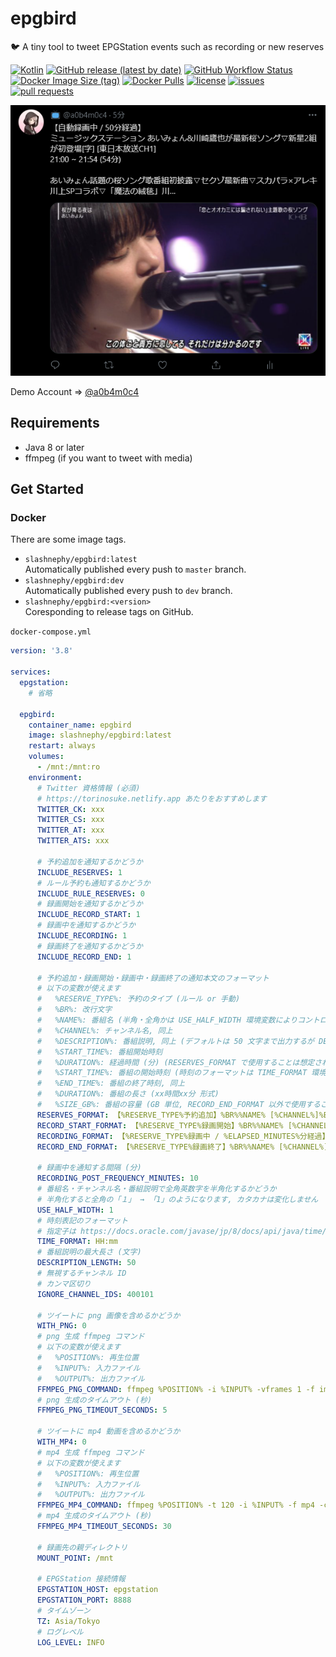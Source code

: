 # epgbird

🐦 A tiny tool to tweet EPGStation events such as recording or new reserves

[![Kotlin](https://img.shields.io/badge/Kotlin-1.4.30-blue)](https://kotlinlang.org)
[![GitHub release (latest by date)](https://img.shields.io/github/v/release/SlashNephy/epgbird)](https://github.com/SlashNephy/epgbird/releases)
[![GitHub Workflow Status](https://img.shields.io/github/workflow/status/SlashNephy/epgbird/Docker)](https://hub.docker.com/r/slashnephy/epgbird)
[![Docker Image Size (tag)](https://img.shields.io/docker/image-size/slashnephy/epgbird/latest)](https://hub.docker.com/r/slashnephy/epgbird)
[![Docker Pulls](https://img.shields.io/docker/pulls/slashnephy/epgbird)](https://hub.docker.com/r/slashnephy/epgbird)
[![license](https://img.shields.io/github/license/SlashNephy/epgbird)](https://github.com/SlashNephy/epgbird/blob/master/LICENSE)
[![issues](https://img.shields.io/github/issues/SlashNephy/epgbird)](https://github.com/SlashNephy/epgbird/issues)
[![pull requests](https://img.shields.io/github/issues-pr/SlashNephy/epgbird)](https://github.com/SlashNephy/epgbird/pulls)

[![screenshot.png](https://raw.githubusercontent.com/SlashNephy/epgbird/master/docs/screenshot.png)](https://github.com/SlashNephy/epgbird)

Demo Account => [@a0b4m0c4](https://twitter.com/a0b4m0c4)

## Requirements

- Java 8 or later
- ffmpeg (if you want to tweet with media)

## Get Started

### Docker

There are some image tags.

- `slashnephy/epgbird:latest`  
  Automatically published every push to `master` branch.
- `slashnephy/epgbird:dev`  
  Automatically published every push to `dev` branch.
- `slashnephy/epgbird:<version>`  
  Coresponding to release tags on GitHub.

`docker-compose.yml`

```yaml
version: '3.8'

services:
  epgstation:
    # 省略
  
  epgbird:
    container_name: epgbird
    image: slashnephy/epgbird:latest
    restart: always
    volumes:
      - /mnt:/mnt:ro
    environment:
      # Twitter 資格情報 (必須)
      # https://torinosuke.netlify.app あたりをおすすめします
      TWITTER_CK: xxx
      TWITTER_CS: xxx
      TWITTER_AT: xxx
      TWITTER_ATS: xxx
      
      # 予約追加を通知するかどうか 
      INCLUDE_RESERVES: 1
      # ルール予約も通知するかどうか
      INCLUDE_RULE_RESERVES: 0
      # 録画開始を通知するかどうか
      INCLUDE_RECORD_START: 1
      # 録画中を通知するかどうか
      INCLUDE_RECORDING: 1
      # 録画終了を通知するかどうか
      INCLUDE_RECORD_END: 1
      
      # 予約追加・録画開始・録画中・録画終了の通知本文のフォーマット
      # 以下の変数が使えます
      #   %RESERVE_TYPE%: 予約のタイプ (ルール or 手動)
      #   %BR%: 改行文字
      #   %NAME%: 番組名 (半角・全角かは USE_HALF_WIDTH 環境変数によりコントロール可能, 以下同様)
      #   %CHANNEL%: チャンネル名, 同上
      #   %DESCRIPTION%: 番組説明, 同上 (デフォルトは 50 文字まで出力するが DESCRIPTION_LENGTH 環境変数によりコントロール可能)
      #   %START_TIME%: 番組開始時刻
      #   %DURATION%: 経過時間 (分) (RESERVES_FORMAT で使用することは想定されていない)
      #   %START_TIME%: 番組の開始時刻 (時刻のフォーマットは TIME_FORMAT 環境変数によりコントロール可能)
      #   %END_TIME%: 番組の終了時刻, 同上
      #   %DURATION%: 番組の長さ (xx時間xx分 形式)
      #   %SIZE_GB%: 番組の容量 (GB 単位, RECORD_END_FORMAT 以外で使用することは想定されていない)
      RESERVES_FORMAT: 【%RESERVE_TYPE%予約追加】%BR%%NAME% [%CHANNEL%]%BR%%START_TIME% ~ %END_TIME% (%DURATION%)%BR%%DESCRIPTION%
      RECORD_START_FORMAT: 【%RESERVE_TYPE%録画開始】%BR%%NAME% [%CHANNEL%]%BR%%START_TIME% ~ %END_TIME% (%DURATION%)%BR%%DESCRIPTION%
      RECORDING_FORMAT: 【%RESERVE_TYPE%録画中 / %ELAPSED_MINUTES%分経過】%BR%%NAME% [%CHANNEL%]%BR%%START_TIME% ~ %END_TIME% (%DURATION%)%BR%%DESCRIPTION%
      RECORD_END_FORMAT: 【%RESERVE_TYPE%録画終了】%BR%%NAME% [%CHANNEL%]%BR%%START_TIME% ~ %END_TIME% (%DURATION%, %SIZE_GB% GB)%BR%%DESCRIPTION%
      
      # 録画中を通知する間隔 (分)
      RECORDING_POST_FREQUENCY_MINUTES: 10
      # 番組名・チャンネル名・番組説明で全角英数字を半角化するかどうか
      # 半角化すると全角の「１」 → 「1」のようになります, カタカナは変化しません
      USE_HALF_WIDTH: 1
      # 時刻表記のフォーマット
      # 指定子は https://docs.oracle.com/javase/jp/8/docs/api/java/time/format/DateTimeFormatter.html を参照
      TIME_FORMAT: HH:mm
      # 番組説明の最大長さ (文字)
      DESCRIPTION_LENGTH: 50
      # 無視するチャンネル ID
      # カンマ区切り
      IGNORE_CHANNEL_IDS: 400101
      
      # ツイートに png 画像を含めるかどうか
      WITH_PNG: 0
      # png 生成 ffmpeg コマンド
      # 以下の変数が使えます
      #   %POSITION%: 再生位置
      #   %INPUT%: 入力ファイル
      #   %OUTPUT%: 出力ファイル
      FFMPEG_PNG_COMMAND: ffmpeg %POSITION% -i %INPUT% -vframes 1 -f image2 -s 1920x1080 -loglevel error -y %OUTPUT%
      # png 生成のタイムアウト (秒)
      FFMPEG_PNG_TIMEOUT_SECONDS: 5
      
      # ツイートに mp4 動画を含めるかどうか
      WITH_MP4: 0
      # mp4 生成 ffmpeg コマンド
      # 以下の変数が使えます
      #   %POSITION%: 再生位置
      #   %INPUT%: 入力ファイル
      #   %OUTPUT%: 出力ファイル
      FFMPEG_MP4_COMMAND: ffmpeg %POSITION% -t 120 -i %INPUT% -f mp4 -c:a aac -ab 128k -ar 48000 -ac 2 -c:v libx264 -pix_fmt yuv420p -vf scale=1280:-1 -vb 2048k -r 30 -minrate 1024k -maxrate 2048k -strict experimental -threads 1 -loglevel error -y %OUTPUT%
      # mp4 生成のタイムアウト (秒)
      FFMPEG_MP4_TIMEOUT_SECONDS: 30
      
      # 録画先の親ディレクトリ
      MOUNT_POINT: /mnt
      
      # EPGStation 接続情報
      EPGSTATION_HOST: epgstation
      EPGSTATION_PORT: 8888
      # タイムゾーン
      TZ: Asia/Tokyo
      # ログレベル
      LOG_LEVEL: INFO
```
